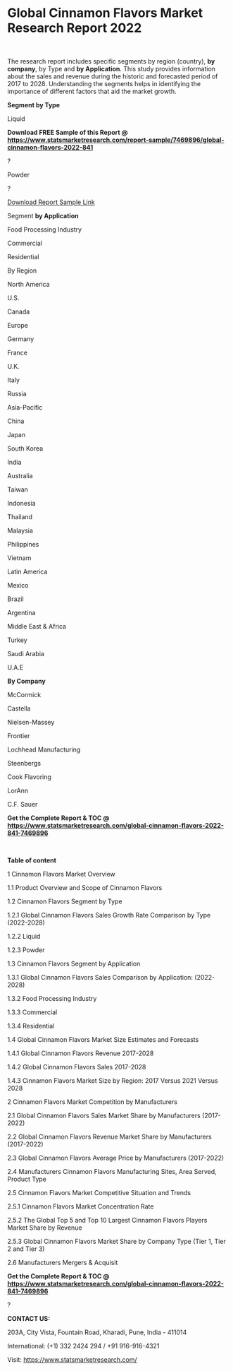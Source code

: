 <h1>Global Cinnamon Flavors Market Research Report 2022</h1><br/><p>The research report includes specific segments by region (country), <strong>by company</strong>, by Type and <strong>by Application</strong>. This study provides information about the sales and revenue during the historic and forecasted period of 2017 to 2028. Understanding the segments helps in identifying the importance of different factors that aid the market growth.</p>
 
 
 
 <p><strong>Segment by Type</strong></p>
 
 
 
 <p>Liquid</p>
 
 
 
 <div><b>Download FREE Sample of this Report @ <a href="https://www.statsmarketresearch.com/download-free-sample/7469896/global-cinnamon-flavors-2022-841">https://www.statsmarketresearch.com/report-sample/7469896/global-cinnamon-flavors-2022-841</a></b></div>
 
 
 
 <p>? </p>
 
 
 
 <p>Powder</p>
 
 
 
 <p>? </p>
 
 
 
 <p><a href="https://www.statsmarketresearch.com/download-free-sample/7469896/global-cinnamon-flavors-2022-841">Download Report Sample Link</a></p>
 
 
 
 <p>Segment <strong>by Application</strong></p>
 
 
 
 <p>Food Processing Industry</p>
 
 
 
 <p>Commercial</p>
 
 
 
 <p>Residential</p>
 
 
 
 <p>By Region</p>
 
 
 
 <p>North America</p>
 
 
 
 <p>U.S.</p>
 
 
 
 <p>Canada</p>
 
 
 
 <p>Europe</p>
 
 
 
 <p>Germany</p>
 
 
 
 <p>France</p>
 
 
 
 <p>U.K.</p>
 
 
 
 <p>Italy</p>
 
 
 
 <p>Russia</p>
 
 
 
 <p>Asia-Pacific</p>
 
 
 
 <p>China</p>
 
 
 
 <p>Japan</p>
 
 
 
 <p>South Korea</p>
 
 
 
 <p>India</p>
 
 
 
 <p>Australia</p>
 
 
 
 <p>Taiwan</p>
 
 
 
 <p>Indonesia</p>
 
 
 
 <p>Thailand</p>
 
 
 
 <p>Malaysia</p>
 
 
 
 <p>Philippines</p>
 
 
 
 <p>Vietnam</p>
 
 
 
 <p>Latin America</p>
 
 
 
 <p>Mexico</p>
 
 
 
 <p>Brazil</p>
 
 
 
 <p>Argentina</p>
 
 
 
 <p>Middle East & Africa</p>
 
 
 
 <p>Turkey</p>
 
 
 
 <p>Saudi Arabia</p>
 
 
 
 <p>U.A.E</p>
 
 
 
 <p><strong>By Company</strong></p>
 
 
 
 <p>McCormick</p>
 
 
 
 <p>Castella</p>
 
 
 
 <p>Nielsen-Massey</p>
 
 
 
 <p>Frontier</p>
 
 
 
 <p>Lochhead Manufacturing</p>
 
 
 
 <p>Steenbergs</p>
 
 
 
 <p>Cook Flavoring</p>
 
 
 
 <p>LorAnn</p>
 
 
 
 <p>C.F. Sauer</p>
 
 
 
 <div><b>Get the Complete Report & TOC @ <a href="https://www.statsmarketresearch.com/global-cinnamon-flavors-2022-841-7469896">https://www.statsmarketresearch.com/global-cinnamon-flavors-2022-841-7469896</a></b></div>
 
 
 
 <p><br />
 
 <b>Table of content</b></p>
 
 
 
 <p>1 Cinnamon Flavors Market Overview<br />
 
 1.1 Product Overview and Scope of Cinnamon Flavors<br />
 
 1.2 Cinnamon Flavors Segment by Type<br />
 
 1.2.1 Global Cinnamon Flavors Sales Growth Rate Comparison by Type (2022-2028)<br />
 
 1.2.2 Liquid<br />
 
 1.2.3 Powder<br />
 
 1.3 Cinnamon Flavors Segment by Application<br />
 
 1.3.1 Global Cinnamon Flavors Sales Comparison by Application: (2022-2028)<br />
 
 1.3.2 Food Processing Industry<br />
 
 1.3.3 Commercial<br />
 
 1.3.4 Residential<br />
 
 1.4 Global Cinnamon Flavors Market Size Estimates and Forecasts<br />
 
 1.4.1 Global Cinnamon Flavors Revenue 2017-2028<br />
 
 1.4.2 Global Cinnamon Flavors Sales 2017-2028<br />
 
 1.4.3 Cinnamon Flavors Market Size by Region: 2017 Versus 2021 Versus 2028<br />
 
 2 Cinnamon Flavors Market Competition by Manufacturers<br />
 
 2.1 Global Cinnamon Flavors Sales Market Share by Manufacturers (2017-2022)<br />
 
 2.2 Global Cinnamon Flavors Revenue Market Share by Manufacturers (2017-2022)<br />
 
 2.3 Global Cinnamon Flavors Average Price by Manufacturers (2017-2022)<br />
 
 2.4 Manufacturers Cinnamon Flavors Manufacturing Sites, Area Served, Product Type<br />
 
 2.5 Cinnamon Flavors Market Competitive Situation and Trends<br />
 
 2.5.1 Cinnamon Flavors Market Concentration Rate<br />
 
 2.5.2 The Global Top 5 and Top 10 Largest Cinnamon Flavors Players Market Share by Revenue<br />
 
 2.5.3 Global Cinnamon Flavors Market Share by Company Type (Tier 1, Tier 2 and Tier 3)<br />
 
 2.6 Manufacturers Mergers & Acquisit</p>
 
 
 
 <div><b>Get the Complete Report & TOC @ <a href="https://www.statsmarketresearch.com/global-cinnamon-flavors-2022-841-7469896">https://www.statsmarketresearch.com/global-cinnamon-flavors-2022-841-7469896</a></b></div>
 
 
 
 <p>? </p>
 
 
 
 <p><b>CONTACT US:</b><br />
 
 203A, City Vista, Fountain Road, Kharadi, Pune, India - 411014<br />
 
 International: (+1) 332 2424 294 / +91 916-916-4321<br />
 
 Visit: <a href="https://www.statsmarketresearch.com/">https://www.statsmarketresearch.com/</a></p>